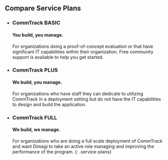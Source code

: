 ## Compare Service Plans

- ### CommTrack BASIC 

  #### You build, you manage.
  For organizations doing a proof-of-concept evaluation or that have significant IT capabilities within their organization.  Free community support is available to help you get started.
- ### CommTrack PLUS

  #### We build, you manage.
  For organizations who have staff they can dedicate to utilizing CommTrack in a deployment setting but do not have the IT capabilities to design and build the application.
- ### CommTrack FULL

  #### We build, we manage.
  For organizations who are doing a full scale deployment of CommTrack and want Dimagi to take an active role managing and improving the performance of the program. 
{: .service-plans}
